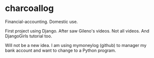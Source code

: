 # charcoallog
Financial-accounting. Domestic use.

First project using Django. After saw Gileno's videos. Not all videos.
And DjangoGirls tutorial too.

Will not be a new idea. I am using mymoneylog (github) to manager my bank account and want to change to a Python program.

